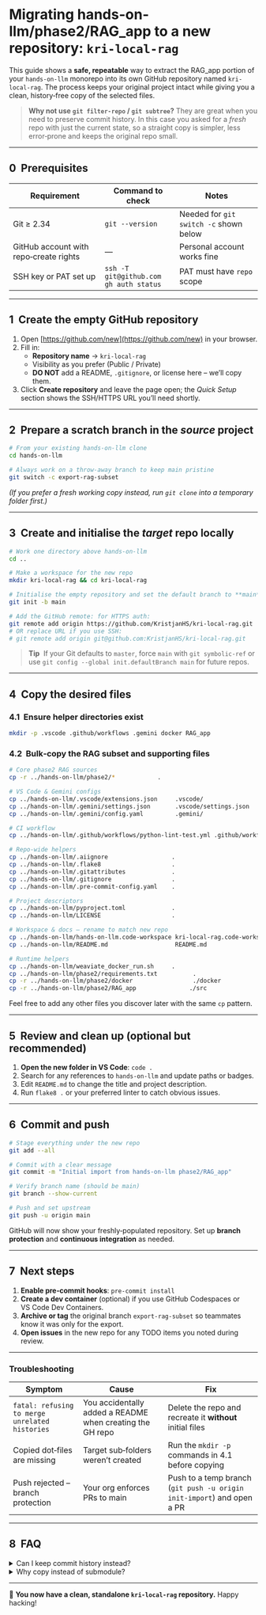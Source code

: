 # Migrating **hands-on-llm/phase2/RAG_app** to a new repository: `kri-local-rag`

This guide shows a **safe, repeatable** way to extract the RAG_app portion of your
`hands‑on‑llm` monorepo into its own GitHub repository named
`kri-local-rag`.  The process keeps your original project intact while giving
you a clean, history‑free copy of the selected files.

> **Why not use `git filter‑repo` / `git subtree`?**
> They are great when you need to preserve commit history.  In this case you
> asked for a *fresh* repo with just the current state, so a straight copy is
> simpler, less error‑prone and keeps the original repo small.

---

## 0  Prerequisites

| Requirement                            | Command to check                            | Notes                                  |
| -------------------------------------- | ------------------------------------------- | -------------------------------------- |
| Git ≥ 2.34                             | `git --version`                             | Needed for `git switch -c` shown below |
| GitHub account with repo‑create rights | —                                           | Personal account works fine            |
| SSH key or PAT set up                  | `ssh -T git@github.com`<br>`gh auth status` | PAT must have `repo` scope             |

---

## 1  Create the empty GitHub repository

1. Open [https://github.com/new](https://github.com/new) in your browser.
2. Fill in:
   * **Repository name** → `kri-local-rag`
   * Visibility as you prefer (Public / Private)
   * **DO NOT** add a README, `.gitignore`, or license here – we’ll copy them.
3. Click **Create repository** and leave the page open; the *Quick Setup*
   section shows the SSH/HTTPS URL you’ll need shortly.

---

## 2  Prepare a scratch branch in the *source* project

```bash
# From your existing hands‑on‑llm clone
cd hands-on-llm

# Always work on a throw‑away branch to keep main pristine
git switch -c export-rag-subset
```

*(If you prefer a fresh working copy instead, run `git clone` into a temporary
folder first.)*

---

## 3  Create and initialise the *target* repo locally

```bash
# Work one directory above hands‑on‑llm
cd ..

# Make a workspace for the new repo
mkdir kri-local-rag && cd kri-local-rag

# Initialise the empty repository and set the default branch to **main**
git init -b main

# Add the GitHub remote: for HTTPS auth:
git remote add origin https://github.com/KristjanHS/kri-local-rag.git
# OR replace URL if you use SSH:
# git remote add origin git@github.com:KristjanHS/kri-local-rag.git
```

> **Tip**  If your Git defaults to `master`, force `main` with `git symbolic-ref`
> or use `git config --global init.defaultBranch main` for future repos.

---

## 4  Copy the desired files

### 4.1  Ensure helper directories exist

```bash
mkdir -p .vscode .github/workflows .gemini docker RAG_app
```

### 4.2  Bulk‑copy the RAG subset and supporting files

```bash
# Core phase2 RAG sources
cp -r ../hands-on-llm/phase2/*            .

# VS Code & Gemini configs
cp ../hands-on-llm/.vscode/extensions.json     .vscode/
cp ../hands-on-llm/.gemini/settings.json       .vscode/settings.json
cp ../hands-on-llm/.gemini/config.yaml         .gemini/

# CI workflow
cp ../hands-on-llm/.github/workflows/python-lint-test.yml .github/workflows/

# Repo‑wide helpers
cp ../hands-on-llm/.aiignore                  .
cp ../hands-on-llm/.flake8                    .
cp ../hands-on-llm/.gitattributes             .
cp ../hands-on-llm/.gitignore                 .
cp ../hands-on-llm/.pre-commit-config.yaml    .

# Project descriptors
cp ../hands-on-llm/pyproject.toml             .
cp ../hands-on-llm/LICENSE                    .

# Workspace & docs – rename to match new repo
cp ../hands-on-llm/hands-on-llm.code-workspace kri-local-rag.code-workspace
cp ../hands-on-llm/README.md                   README.md

# Runtime helpers
cp ../hands-on-llm/weaviate_docker_run.sh     .
cp ../hands-on-llm/phase2/requirements.txt          .
cp -r ../hands-on-llm/phase2/docker                 ./docker
cp -r ../hands-on-llm/phase2/RAG_app               ./src
```

Feel free to add any other files you discover later with the same `cp` pattern.

---

## 5  Review and clean up (optional but recommended)

1. **Open the new folder in VS Code**: `code .`
2. Search for any references to `hands-on-llm` and update paths or badges.
3. Edit `README.md` to change the title and project description.
4. Run `flake8 .` or your preferred linter to catch obvious issues.

---

## 6  Commit and push

```bash
# Stage everything under the new repo
git add --all

# Commit with a clear message
git commit -m "Initial import from hands-on-llm phase2/RAG_app"

# Verify branch name (should be main)
git branch --show-current

# Push and set upstream
git push -u origin main
```

GitHub will now show your freshly‑populated repository.  Set up **branch
protection** and **continuous integration** as needed.

---

## 7  Next steps

1. **Enable pre‑commit hooks**: `pre-commit install`
2. **Create a dev container** (optional) if you use GitHub Codespaces or
   VS Code Dev Containers.
3. **Archive or tag** the original branch `export-rag-subset` so teammates know
   it was only for the export.
4. **Open issues** in the new repo for any TODO items you noted during review.

---

### Troubleshooting

| Symptom                                        | Cause                                                     | Fix                                                                    |
| ---------------------------------------------- | --------------------------------------------------------- | ---------------------------------------------------------------------- |
| `fatal: refusing to merge unrelated histories` | You accidentally added a README when creating the GH repo | Delete the repo and recreate it **without** initial files              |
| Copied dot‑files are missing                   | Target sub‑folders weren’t created                        | Run the `mkdir -p` commands in 4.1 before copying                      |
| Push rejected – branch protection              | Your org enforces PRs to main                             | Push to a temp branch (`git push -u origin init‑import`) and open a PR |

---

## 8  FAQ

<details>
<summary>Can I keep commit history instead?</summary>
Use [`git filter-repo`](https://github.com/newren/git-filter-repo) or
[`git subtree split`](https://github.com/git/git/blob/master/contrib/subtree/git-subtree.txt)
so you can extract the past commits of `phase2/RAG_app` while pruning the rest.
</details>

<details>
<summary>Why copy instead of submodule?</summary>
Submodules add indirection and tooling friction.  A standalone repo is simpler
when the codebases evolve independently.
</details>

---

🚀 **You now have a clean, standalone `kri-local-rag` repository.** Happy
hacking!
